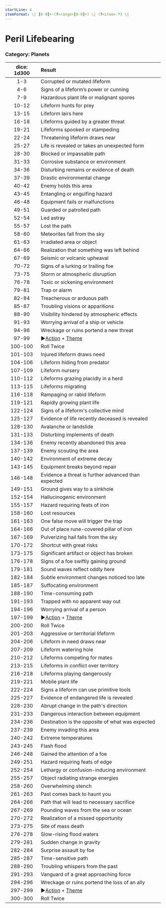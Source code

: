 ```yaml
---
startLine: 4
itemFormat: \| [0-9]+-(?<range>[0-9]+) \| (?<item>.*) \|
---
```

# Peril Lifebearing
### Category: Planets

| dice: 1d300 | Result |
|:----:|:-------|
| 1-3 | Corrupted or mutated lifeform |
| 4-6 | Signs of a lifeform’s power or cunning |
| 7-9 | Hazardous plant life or malignant spores |
| 10-12 | Lifeform hunts for prey |
| 13-15 | Lifeform lairs here |
| 16-18 | Lifeforms guided by a greater threat |
| 19-21 | Lifeforms spooked or stampeding |
| 22-24 | Threatening lifeform draws near |
| 25-27 | Life is revealed or takes an unexpected form |
| 28-30 | Blocked or impassable path |
| 31-33 | Corrosive substance or environment |
| 34-36 | Disturbing remains or evidence of death |
| 37-39 | Drastic environmental change |
| 40-42 | Enemy holds this area |
| 43-45 | Entangling or engulfing hazard |
| 46-48 | Equipment fails or malfunctions |
| 49-51 | Guarded or patrolled path |
| 52-54 | Led astray |
| 55-57 | Lost the path |
| 58-60 | Meteorites fall from the sky |
| 61-63 | Irradiated area or object |
| 64-66 | Realization that something was left behind |
| 67-69 | Seismic or volcanic upheaval |
| 70-72 | Signs of a lurking or trailing foe |
| 73-75 | Storm or atmospheric disruption |
| 76-78 | Toxic or sickening environment |
| 79-81 | Trap or alarm |
| 82-84 | Treacherous or arduous path |
| 85-87 | Troubling visions or apparitions |
| 88-90 | Visibility hindered by atmospheric effects |
| 91-93 | Worrying arrival of a ship or vehicle |
| 94-96 | Wreckage or ruins portend a new threat |
| 97-99 | ▶[Action](Core_Action.md) + [Theme](Core_Theme.md) |
| 100-100 | Roll Twice |
| 101-103 | Injured lifeform draws need |
| 104-106 | Lifeform hiding from predator |
| 107-109 | Lifeform nursery |
| 110-112 | Lifeforms grazing placidly in a herd |
| 113-115 | Lifeforms migrating |
| 116-118 | Rampaging or rabid lifeform |
| 119-121 | Rapidly growing plant life |
| 122-124 | Signs of a lifeform&#x27;s collective mind |
| 125-127 | Evidence of life recently deceased is revealed |
| 128-130 | Avalanche or landslide |
| 131-133 | Disturbing implements of death |
| 134-136 | Enemy recently abandoned this area |
| 137-139 | Enemy scouting the area |
| 140-142 | Environment of extreme decay |
| 143-145 | Equipment breaks beyond repair |
| 146-148 | Evidence a threat is further advanced than expected |
| 149-151 | Ground gives way to a sinkhole |
| 152-154 | Hallucinogenic environment |
| 155-157 | Hazard requiring feats of iron |
| 158-160 | Lost resources |
| 161-163 | One false move will trigger the trap |
| 164-166 | Out of place rune-covered pillar of iron |
| 167-169 | Pulverizing hail falls from the sky |
| 170-172 | Shortcut with great risks |
| 173-175 | Significant artifact or object has broken |
| 176-178 | Signs of a foe swiftly gaining ground |
| 179-181 | Sound waves reflect oddly here |
| 182-184 | Subtle environment changes noticed too late |
| 185-187 | Suffocating environment |
| 188-190 | Time-consuming path |
| 191-193 | Trapped with no apparent way out |
| 194-196 | Worrying arrival of a person |
| 197-199 | ▶[Action](Core_Action.md) + [Theme](Core_Theme.md) |
| 200-200 | Roll Twice |
| 201-203 | Aggressive or territorial lifeform |
| 204-206 | Lifeform in need draws near |
| 207-209 | Lifeform watering hole |
| 210-212 | Lifeforms competing for mates |
| 213-215 | Lifeforms in conflict over territory |
| 216-218 | Lifeforms playing dangerously |
| 219-221 | Mobile plant life |
| 222-224 | Signs a lifeform can use primitive tools |
| 225-227 | Evidence of endangered life is revealed |
| 228-230 | Abrupt change in the path&#x27;s direction |
| 231-233 | Dangerous interaction between equipment |
| 234-236 | Destination is the opposite of what was expected |
| 237-239 | Enemy invading this area |
| 240-242 | Extreme temperatures |
| 243-245 | Flash flood |
| 246-248 | Gained the attention of a foe |
| 249-251 | Hazard requiring feats of edge |
| 252-254 | Lethargy or confusion-inducing environment |
| 255-257 | Object radiating strange energies |
| 258-260 | Overwhelming stench |
| 261-263 | Past comes back to haunt you |
| 264-266 | Path that will lead to necessary sacrifice |
| 267-269 | Pounding waves from the sea or ocean |
| 270-272 | Realization of a missed opportunity |
| 273-275 | Site of mass death |
| 276-278 | Slow-rising flood waters |
| 279-281 | Sudden change in gravity |
| 282-284 | Surprise assault by foe |
| 285-287 | Time-sensitive path |
| 288-290 | Troubling whispers from the past |
| 291-293 | Vanguard of a great approaching force |
| 294-296 | Wreckage or ruins portend the loss of an ally |
| 297-299 | ▶[Action](Core_Action.md) + [Theme](Core_Theme.md) |
| 300-300 | Roll Twice |